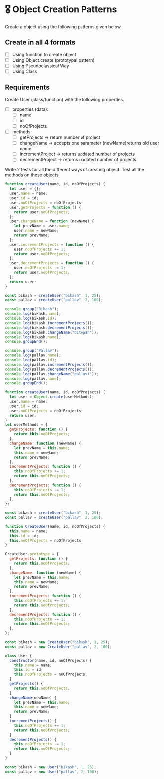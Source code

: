 # 🎖 Object Creation Patterns

Create a object using the following patterns given below.

## Create in all 4 formats

- [ ] Using function to create object
- [ ] Using Object.create (prototypal pattern)
- [ ] Using Pseudoclassical Way
- [ ] Using Class

## Requirements

Create User (class/function) with the following properties.

- [ ] properties (data):
  - [ ] name
  - [ ] id
  - [ ] noOfProjects
- [ ] methods:
  - [ ] getProjects -> return number of project
  - [ ] changeName -> accepts one parameter (newName)returns old user name
  - [ ] incrementProject -> returns updated number of projects
  - [ ] decrementProject -> returns updated number of projects

Write 2 tests for all the different ways of creating object. Test all the methods on these objects.

<!-- - [ ] Using function to create object -->

```js
function createUser(name, id, noOfProjects) {
  let user = {};
  user.name = name;
  user.id = id;
  user.noOfProjects = noOfProjects;
  user.getProjects = function () {
    return user.noOfProjects;
  };
  user.changeName = function (newName) {
    let prevName = user.name;
    user.name = newName;
    return prevName;
  };
  user.incrementProjects = function () {
    user.noOfProjects += 1;
    return user.noOfProjects;
  };
  user.decrementProjects = function () {
    user.noOfProjects -= 1;
    return user.noOfProjects;
  };
  return user;
}

const bikash = createUser("bikash", 1, 25);
const pallav = createUser("pallav", 2, 100);

console.group("Bikash");
console.log(bikash.name);
console.log(bikash.id);
console.log(bikash.incrementProjects());
console.log(bikash.decrementProjects());
console.log(bikash.changeName("bitopan"));
console.log(bikash.name);
console.groupEnd();

console.group("Pallav");
console.log(pallav.name);
console.log(pallav.id);
console.log(pallav.incrementProjects());
console.log(pallav.decrementProjects());
console.log(pallav.changeName("pallavi"));
console.log(pallav.name);
console.groupEnd();
```

<!-- - [ ] Using Object.create (prototypal pattern) -->

```js
function createUser(name, id, noOfProjects) {
  let user = Object.create(userMethods);
  user.name = name;
  user.id = id;
  user.noOfProjects = noOfProjects;
  return user;
}
let userMethods = {
  getProjects: function () {
    return this.noOfProjects;
  },
  changeName: function (newName) {
    let prevName = this.name;
    this.name = newName;
    return prevName;
  },
  incrementProjects: function () {
    this.noOfProjects += 1;
    return this.noOfProjects;
  },
  decrementProjects: function () {
    this.noOfProjects -= 1;
    return this.noOfProjects;
  },
};

const bikash = createUser("bikash", 1, 25);
const pallav = createUser("pallav", 2, 100);
```

<!-- - [ ] Using Pseudoclassical Way -->

```js
function CreateUser(name, id, noOfProjects) {
  this.name = name;
  this.id = id;
  this.noOfProjects = noOfProjects;
}

CreateUser.prototype = {
  getProjects: function () {
    return this.noOfProjects;
  },
  changeName: function (newName) {
    let prevName = this.name;
    this.name = newName;
    return prevName;
  },
  incrementProjects: function () {
    this.noOfProjects += 1;
    return this.noOfProjects;
  },
  decrementProjects: function () {
    this.noOfProjects -= 1;
    return this.noOfProjects;
  },
};

const bikash = new CreateUser("bikash", 1, 25);
const pallav = new CreateUser("pallav", 2, 100);
```

<!-- - [ ] Using Class -->

```js
class User {
  constructor(name, id, noOfProjects) {
    this.name = name;
    this.id = id;
    this.noOfProjects = noOfProjects;
  }
  getProjects() {
    return this.noOfProjects;
  }
  changeName(newName) {
    let prevName = this.name;
    this.name = newName;
    return prevName;
  }
  incrementProjects() {
    this.noOfProjects += 1;
    return this.noOfProjects;
  }
  decrementProjects() {
    this.noOfProjects -= 1;
    return this.noOfProjects;
  }
}

const bikash = new User("bikash", 1, 25);
const pallav = new User("pallav", 2, 100);
```
